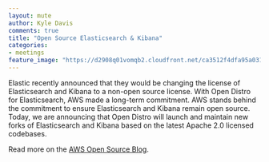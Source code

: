 ```yaml
---
layout: mute
author: Kyle Davis
comments: true
title: "Open Source Elasticsearch & Kibana"
categories:
- meetings
feature_image: "https://d2908q01vomqb2.cloudfront.net/ca3512f4dfa95a03169c5a670a4c91a19b3077b4/2019/03/26/open_disto-elasticsearch-logo-800x400.jpg"
---
```


Elastic recently announced that they would be changing the license of Elasticsearch and Kibana to a non-open source license. With Open Distro for Elasticsearch, AWS made a long-term commitment. AWS stands behind the commitment to ensure Elasticsearch and Kibana remain open source. Today, we are announcing that Open Distro will launch and maintain new forks of Elasticsearch and Kibana based on the latest Apache 2.0 licensed codebases.


Read more on the [AWS Open Source Blog](https://aws.amazon.com/blogs/opensource/stepping-up-for-a-truly-open-source-elasticsearch).